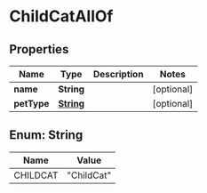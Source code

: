

# ChildCatAllOf


## Properties

Name | Type | Description | Notes
------------ | ------------- | ------------- | -------------
**name** | **String** |  |  [optional]
**petType** | [**String**](#String) |  |  [optional]



## Enum: String

Name | Value
---- | -----
CHILDCAT | &quot;ChildCat&quot;



